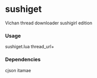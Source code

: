 # sushiget
Vichan thread downloader sushigirl edition

### Usage
sushiget.lua thread_url+

### Dependencies
cjson
itamae
